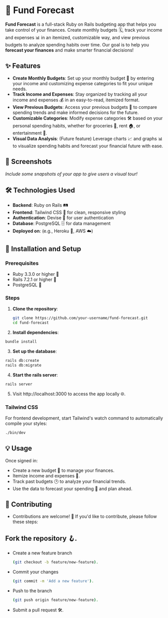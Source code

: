 # 💸 Fund Forecast

**Fund Forecast** is a full-stack Ruby on Rails budgeting app that helps you take control of your finances. Create monthly budgets 🗓️, track your income and expenses 📊 in an itemized, customizable way, and view previous budgets to analyze spending habits over time. Our goal is to help you **forecast your finances** and make smarter financial decisions!

## ✨ Features

- **Create Monthly Budgets**: Set up your monthly budget 📝 by entering your income and customizing expense categories to fit your unique needs.
- **Track Income and Expenses**: Stay organized by tracking all your income and expenses 💰 in an easy-to-read, itemized format.
- **View Previous Budgets**: Access your previous budgets 🔄 to compare spending trends and make informed decisions for the future.
- **Customizable Categories**: Modify expense categories 🛠️ based on your personal spending habits, whether for groceries 🛒, rent 🏠, or entertainment 🎉.
- **Visual Data Analysis**: (Future feature) Leverage charts 📈 and graphs 📊 to visualize spending habits and forecast your financial future with ease.

## 📸 Screenshots

_Include some snapshots of your app to give users a visual tour!_

## 🛠️ Technologies Used

- **Backend**: Ruby on Rails 🛤️
- **Frontend**: Tailwind CSS 💅 for clean, responsive styling
- **Authentication**: Devise 🔐 for user authentication
- **Database**: PostgreSQL 🗄️ for data management
- **Deployed on**: (e.g., Heroku 🚀, AWS ☁️)

## 🚀 Installation and Setup

### Prerequisites
- Ruby 3.3.0 or higher 💎
- Rails 7.2.1 or higher 🚂
- PostgreSQL 🐘

### Steps
1. **Clone the repository**:
   ```bash
   git clone https://github.com/your-username/fund-forecast.git
   cd fund-forecast
2. **Install dependencies**:
```bash
bundle install
```
3. **Set up the database**:
```bash
rails db:create
rails db:migrate
```

4. **Start the rails server**:
```bash
rails server
```

5. Visit http://localhost:3000 to access the app locally 🌐.


### Tailwind CSS
For frontend development, start Tailwind's watch command to automatically compile your styles:
```bash
./bin/dev
```

## 💡 Usage
Once signed in:
- Create a new budget 📝 to manage your finances.
- Itemize income and expenses 💸.
- Track past budgets 🕑 to analyze your financial trends.
- Use the data to forecast your spending 🔮 and plan ahead.
## 🤝 Contributing
- Contributions are welcome! 🎉 If you'd like to contribute, please follow these steps:

## Fork the repository 🪝.
- Create a new feature branch
  ```bash
  (git checkout -b feature/new-feature).
  ```
- Commit your changes
  ```bash
  (git commit -m 'Add a new feature').
  ```
- Push to the branch
  ```bash
  (git push origin feature/new-feature).
  ```
- Submit a pull request 🛠️.

